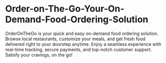 # Order-on-The-Go-Your-On-Demand-Food-Ordering-Solution
OrderOnTheGo is your quick and easy on-demand food ordering solution. Browse local restaurants, customize your meals, and get fresh food delivered right to your doorstep anytime. Enjoy a seamless experience with real-time tracking, secure payments, and top-notch customer support. Satisfy your cravings, on the go!
